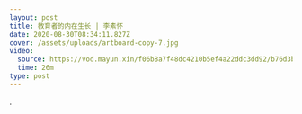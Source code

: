 ```yaml
---
layout: post
title: 教育者的内在生长 | 李素怀
date: 2020-08-30T08:34:11.827Z
cover: /assets/uploads/artboard-copy-7.jpg
video:
  source: https://vod.mayun.xin/f06b8a7f48dc4210b5ef4a22ddc3dd92/b76d3be0d25f4767a855e40bc9fbb305-004252216d3c2b6457b0e05d8c9bdb92-od-S00000001-200000.mp4
  time: 26m
type: post
---
```

.